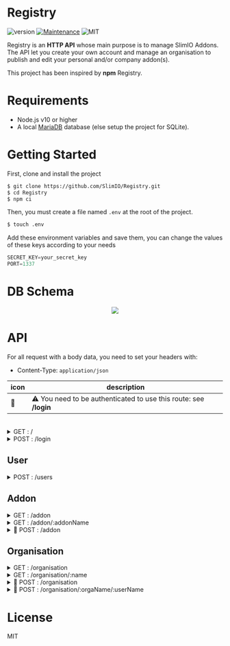 # Registry
![version](https://img.shields.io/badge/dynamic/json.svg?url=https://raw.githubusercontent.com/SlimIO/ArgParser/master/package.json?token=AOgWw3vrgQuu-U4fz1c7yYZyc7XJPNtrks5catjdwA%3D%3D&query=$.version&label=Version)
[![Maintenance](https://img.shields.io/badge/Maintained%3F-yes-green.svg)](https://github.com/SlimIO/ArgParser/commit-activity)
![MIT](https://img.shields.io/github/license/mashape/apistatus.svg)

Registry is an **HTTP API** whose main purpose is to manage SlimIO Addons. The API let you create your own account and manage an  organisation to publish and edit your personal and/or company addon(s).

This project has been inspired by **npm** Registry.

# Requirements

- Node.js v10 or higher
- A local [MariaDB](https://mariadb.org/) database (else setup the project for SQLite).

# Getting Started

First, clone and install the project
```bash
$ git clone https://github.com/SlimIO/Registry.git
$ cd Registry
$ npm ci
```

Then, you must create a file named `.env` at the root of the project.
```bash
$ touch .env
```

Add these environment variables and save them, you can change the values ​​of these keys according to your needs
```js
SECRET_KEY=your_secret_key
PORT=1337
```
# DB Schema

<p align="center">
    <img src="https://i.imgur.com/h0KRpsa.jpg">
</p>

# API

For all request with a body data, you need to set your headers with:
- Content-Type: `application/json`

| icon | description |
| --- | --- |
| 🔑 | ⚠️ You need to be authenticated to use this route: see **/login** |

<br />
<details>
    <summary>GET : /</summary>

Return a JSON payload with the service uptime:
```js
{
    uptime: 3403
}
```
<br>
</details>

<details>
    <summary>POST : /login</summary>

Endpoint to authenticate a user. The HTTP request **body** must contains the following fields:
```ts
{
    username: string,
    password: string
}
```

The API return an access_token which will be required for some endpoints.

```ts
{
    access_token: string;
}
```
<br>
</details>

## User

<details>
    <summary>POST : /users</summary>

Endpoint to create a new user. The body must contains a JSON with `username` and `password` field as follow:
```ts
{
    username: string,
    password: string
}
```

Return a JSON with the **userId** field.
<br>
</details>

## Addon

<details>
    <summary>GET : /addon</summary>

Get all addons avaible addons name as a JSON like the following response:
```json
[
    "cpu",
    "memory"
]
```
<br>
</details>

<details>
    <summary>GET : /addon/:addonName</summary>

Get a given addon by his name

Return a data structure like:
```ts
{
    name: string,
    description: string,
    git: string,
    createdAt: Date,
    updatedAt: Date,
    author: {
        username: string,
        description: string
    },
    organisations: {
        name: string,
        createdAt: Date,
        updatedAt: Date
    },
    version: [
        {
            version: string,
            createdAt: string
        }
    ]
}
```

<br>
</details>

<details>
    <summary>🔑 POST : /addon</summary>

Create an addon

Headers:
```ts
{
    Content-Type: `application/json`,
    authorization: access_token
}
```

Body Object:
```ts
{
    name: string,
    description: string,
    version: string,
    git: string,
    organisation?: string
}
```

Return an addon id

<br>
</details>


## Organisation

<details>
    <summary>GET : /organisation</summary>

Get all organisations. Return a data structure like:
```ts
{
    [name: string]: {
        description: string,
        owner: string,
        users: string[]
        addons: string[]
    }
}
```
<br>
</details>

<details>
    <summary>GET : /organisation/:name</summary>
Get an organisation by name

Return a data structure like:
```ts
{
    name: string,
    description: string,
    createdAt: Date,
    updatedAt: Date,
    owner: {
        username: string,
        createdAt: Date,
        updatedAt: Date
    },
    users: [
        {
            username: string,
            createdAt: Date,
            updatedAt: Date
        }
    ]
    addons: [
        {
            name: string,
            description: string,
            git: string,
            createdAt: Date,
            updatedAt: Date
        }
    ]
}
```
<br>
</details>

<details>
    <summary>🔑 POST : /organisation</summary>

Create an organisation

Headers:
```ts
{
    Content-Type: `application/json`,
    authorization: access_token
}
```

Body Object:
```ts
{
    name: string,
    description: string
}
```

Return an organisation id

<br>
</details>

<details>
    <summary>🔑 POST : /organisation/:orgaName/:userName</summary>

Add an user to an organisation

Headers:
```ts
{
    authorization: access_token
}
```

Return an user id

<br>
</details>

# License
MIT


